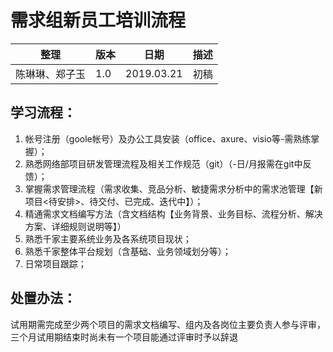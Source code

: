 # 需求组新员工培训流程

| 整理 | 版本 | 日期       | 描述                                      |
| ---- | ---- | ---------- | ----------------------------------------- |
| 陈琳琳、郑子玉 | 1.0  | 2019.03.21 | 初稿                                      |

## 学习流程：
1.  帐号注册（goole帐号）及办公工具安装（office、axure、visio等-需熟练掌握）；
2.  熟悉网络部项目研发管理流程及相关工作规范（git）（-日/月报需在git中反馈）；
3.  掌握需求管理流程（需求收集、竞品分析、敏捷需求分析中的需求池管理【新项目<待安排>、待交付、已完成、迭代中】）；
4.  精通需求文档编写方法（含文档结构【业务背景、业务目标、流程分析、解决方案、详细规则说明等】）
5.  熟悉千家主要系统业务及各系统项目现状；
6.  熟悉千家整体平台规划（含基础、业务领域划分等）；
7.  日常项目跟踪；

## 处置办法：
试用期需完成至少两个项目的需求文档编写、组内及各岗位主要负责人参与评审，三个月试用期结束时尚未有一个项目能通过评审时予以辞退